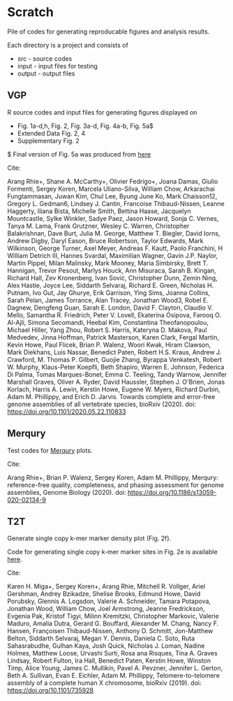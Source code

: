 # Scratch
Pile of codes for generating reproducable figures and analysis results.

Each directory is a project and consists of

* src - source codes
* input - input files for testing
* output - output files


## VGP
R source codes and input files for generating figures displayed on
* Fig. 1a-d,h, Fig. 2, Fig. 3a-d, Fig. 4a-b, Fig. 5a$
* Extended Data Fig. 2, 4
* Supplementary Fig. 2

$ Final version of Fig. 5a was produced from [here](https://github.com/chulbioinfo/chrorthlink)

Cite:

Arang Rhie+, Shane A. McCarthy+, Olivier Fedrigo+, Joana Damas, Giulio Formenti, Sergey Koren, Marcela Uliano-Silva, William Chow, Arkarachai Fungtammasan, Juwan Kim, Chul Lee, Byung June Ko, Mark Chaisson12, Gregory L. Gedman6, Lindsey J. Cantin, Francoise Thibaud-Nissen, Leanne Haggerty, Iliana Bista, Michelle Smith, Bettina Haase, Jacquelyn Mountcastle, Sylke Winkler, Sadye Paez, Jason Howard, Sonja C. Vernes, Tanya M. Lama, Frank Grutzner, Wesley C. Warren, Christopher Balakrishnan, Dave Burt, Julia M. George, Matthew T. Biegler, David Iorns, Andrew Digby, Daryl Eason, Bruce Robertson, Taylor Edwards, Mark Wilkinson, George Turner, Axel Meyer, Andreas F. Kautt, Paolo Franchini, H William Detrich III, Hannes Svardal, Maximilian Wagner, Gavin J.P. Naylor, Martin Pippel, Milan Malinsky, Mark Mooney, Maria Simbirsky, Brett T. Hannigan, Trevor Pesout, Marlys Houck, Ann Misuraca, Sarah B. Kingan, Richard Hall, Zev Kronenberg, Ivan Sović, Christopher Dunn, Zemin Ning, Alex Hastie, Joyce Lee, Siddarth Selvaraj, Richard E. Green, Nicholas H. Putnam, Ivo Gut, Jay Ghurye, Erik Garrison, Ying Sims, Joanna Collins, Sarah Pelan, James Torrance, Alan Tracey, Jonathan Wood3, Robel E. Dagnew, Dengfeng Guan, Sarah E. London, David F. Clayton, Claudio V. Mello, Samantha R. Friedrich, Peter V. Lovell, Ekaterina Osipova, Farooq O. Al-Ajli, Simona Secomandi, Heebal Kim, Constantina Theofanopoulou, Michael Hiller, Yang Zhou, Robert S. Harris, Kateryna D. Makova, Paul Medvedev, Jinna Hoffman, Patrick Masterson, Karen Clark, Fergal Martin, Kevin Howe, Paul Flicek, Brian P. Walenz, Woori Kwak, Hiram Clawson, Mark Diekhans, Luis Nassar, Benedict Paten, Robert H.S. Kraus, Andrew J. Crawford, M. Thomas P. Gilbert, Guojie Zhang, Byrappa Venkatesh, Robert W. Murphy, Klaus-Peter Koepfli, Beth Shapiro, Warren E. Johnson, Federica Di Palma, Tomas Marques-Bonet, Emma C. Teeling, Tandy Warnow, Jennifer Marshall Graves, Oliver A. Ryder, David Haussler, Stephen J. O'Brien, Jonas Korlach, Harris A. Lewin, Kerstin Howe, Eugene W. Myers, Richard Durbin, Adam M. Phillippy, and Erich D. Jarvis. Towards complete and error-free genome assemblies of all vertebrate species, bioRxiv (2020). doi: https://doi.org/10.1101/2020.05.22.110833


## Merqury
Test codes for [Merqury](https://github.com/marbl/merqury) plots.

Cite:

Arang Rhie+, Brian P. Walenz, Sergey Koren, Adam M. Phillippy, Merqury: reference-free quality, completeness, and phasing assessment for genome assemblies, Genome Biology (2020). doi: https://doi.org/10.1186/s13059-020-02134-9

## T2T
Generate single copy k-mer marker density plot (Fig. 2f).

Code for generating single copy k-mer marker sites in Fig. 2e is available [here](https://github.com/arangrhie/T2T-chm13-chrX).


Cite:

Karen H. Miga+,  Sergey Koren+,  Arang Rhie,  Mitchell R. Vollger, Ariel Gershman, Andrey Bzikadze, Shelise Brooks, Edmund Howe, David Porubsky, Glennis A. Logsdon, Valerie A. Schneider, Tamara Potapova, Jonathan Wood, William Chow, Joel Armstrong, Jeanne Fredrickson, Evgenia Pak, Kristof Tigyi, Milinn Kremitzki, Christopher Markovic, Valerie Maduro, Amalia Dutra, Gerard G. Bouffard, Alexander M. Chang, Nancy F. Hansen, Françoisen Thibaud-Nissen, Anthony D. Schmitt, Jon-Matthew Belton, Siddarth Selvaraj, Megan Y. Dennis, Daniela C. Soto, Ruta Sahasrabudhe, Gulhan Kaya, Josh Quick, Nicholas J. Loman, Nadine Holmes, Matthew Loose, Urvashi Surti, Rosa ana Risques, Tina A. Graves Lindsay, Robert Fulton, Ira Hall, Benedict Paten, Kerstin Howe,  Winston Timp, Alice Young,  James C. Mullikin, Pavel A. Pevzner,  Jennifer L. Gerton, Beth A. Sullivan,  Evan E. Eichler,  Adam M. Phillippy, Telomere-to-telomere assembly of a complete human X chromosome, bioRxiv (2019). doi: https://doi.org/10.1101/735928

